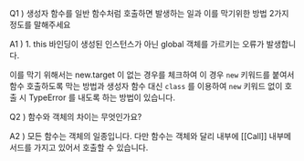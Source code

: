 Q1 ) 생성자 함수를 일반 함수처럼 호출하면 발생하는 일과 이를 막기위한 방법 2가지 정도를 말해주세요

A1 ) 1. this 바인딩이 생성된 인스턴스가 아닌 global 객체를 가르키는 오류가 발생합니다. 

이를 막기 위해서는 new.target 이 없는 경우를 체크하여 이 경우 `new` 키워드를 붙여서 함수 호출하도록 막는 방법과
생성자 함수 대신 `class` 를 이용하여 `new` 키워드 없이 호출 시 TypeError 를 내도록 하는 방법이 있습니다.

Q2 ) 함수와 객체의 차이는 무엇인가요?

A2 ) 모든 함수는 객체의 일종입니다. 다만 함수는 객체와 달리 내부에 [[Call]] 내부메서드를 가지고 있어서 호출할 수 있습니다. 